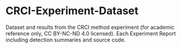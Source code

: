 # CRCI-Experiment-Dataset
Dataset and results from the CRCI method experiment (for academic reference only, CC BY-NC-ND 4.0 licensed). Each Experiment Report including detection summaries and source code.
